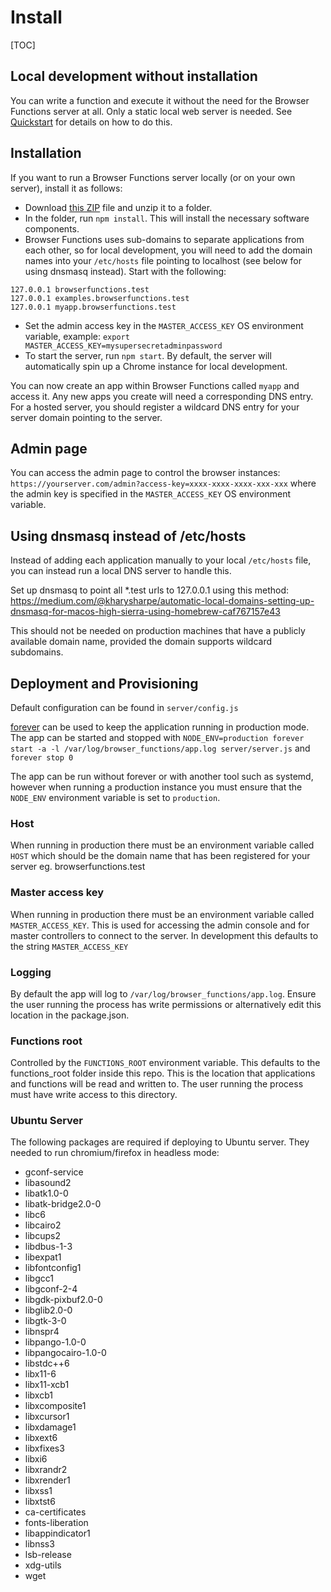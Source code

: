 # Install

[TOC]

## Local development without installation

You can write a function and execute it without the need for the Browser Functions server at all. Only a static local web server is needed. See [Quickstart](quickstart.md) for details on how to do this.

## Installation

If you want to run a Browser Functions server locally (or on your own server), install it as follows:

- Download [this ZIP](https://github.com/IBM/browser-functions/archive/master.zip) file and unzip it to a folder.
- In the folder, run `npm install`. This will install the necessary software components.
- Browser Functions uses sub-domains to separate applications from each other, so for local development, you will need to add the domain names into your `/etc/hosts` file pointing to localhost (see below for using dnsmasq instead). Start with the following:

```
127.0.0.1 browserfunctions.test 
127.0.0.1 examples.browserfunctions.test
127.0.0.1 myapp.browserfunctions.test
```
- Set the admin access key in the `MASTER_ACCESS_KEY` OS environment variable, example: `export MASTER_ACCESS_KEY=mysupersecretadminpassword`
- To start the server, run `npm start`. By default, the server will automatically spin up a Chrome instance for local development.

You can now create an app within Browser Functions called `myapp` and access it. Any new apps you create will need a corresponding DNS entry. For a hosted server, you should register a wildcard DNS entry for your server domain pointing to the server.

## Admin page

You can access the admin page to control the browser instances: `https://yourserver.com/admin?access-key=xxxx-xxxx-xxxx-xxx-xxx` where the admin key is specified in the `MASTER_ACCESS_KEY` OS environment variable.

## Using dnsmasq instead of /etc/hosts

Instead of adding each application manually to your local `/etc/hosts` file, you can instead run a local DNS server to handle this.

Set up dnsmasq to point all *.test urls to 127.0.0.1 using this method:
https://medium.com/@kharysharpe/automatic-local-domains-setting-up-dnsmasq-for-macos-high-sierra-using-homebrew-caf767157e43

This should not be needed on production machines that have a publicly available domain name, provided the domain supports wildcard subdomains.

## Deployment and Provisioning

Default configuration can be found in `server/config.js`

[forever](https://github.com/foreversd/forever) can be used to keep the application running in production mode. The app can be started
and stopped with `NODE_ENV=production forever start -a -l /var/log/browser_functions/app.log server/server.js` and `forever stop 0`

The app can be run without forever or with another tool such as systemd, however when running a production instance you must ensure that the `NODE_ENV` environment
variable is set to `production`.

### Host
When running in production there must be an environment variable called `HOST` which should be the domain name that has been registered 
for your server eg. browserfunctions.test

### Master access key
When running in production there must be an environment variable called `MASTER_ACCESS_KEY`. This is used for accessing the admin console
and for master controllers to connect to the server. In development this defaults to the string `MASTER_ACCESS_KEY`

### Logging
By default the app will log to `/var/log/browser_functions/app.log`. Ensure the user running the process has write permissions
or alternatively edit this location in the package.json.

### Functions root
Controlled by the `FUNCTIONS_ROOT` environment variable. This defaults to the functions_root folder inside this repo.
This is the location that applications and functions will be read and written to. The user running the process must have write access to this directory. 

### Ubuntu Server
The following packages are required if deploying to Ubuntu server. They needed to run chromium/firefox in headless mode:
- gconf-service
- libasound2
- libatk1.0-0
- libatk-bridge2.0-0
- libc6
- libcairo2
- libcups2
- libdbus-1-3
- libexpat1
- libfontconfig1
- libgcc1
- libgconf-2-4
- libgdk-pixbuf2.0-0
- libglib2.0-0
- libgtk-3-0
- libnspr4
- libpango-1.0-0
- libpangocairo-1.0-0
- libstdc++6
- libx11-6
- libx11-xcb1
- libxcb1
- libxcomposite1
- libxcursor1
- libxdamage1
- libxext6
- libxfixes3
- libxi6
- libxrandr2
- libxrender1
- libxss1
- libxtst6
- ca-certificates
- fonts-liberation
- libappindicator1
- libnss3
- lsb-release
- xdg-utils
- wget
